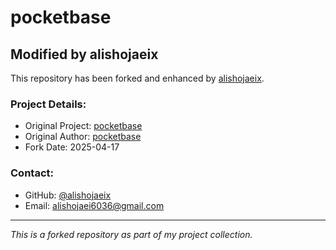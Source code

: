 # pocketbase

## Modified by alishojaeix

This repository has been forked and enhanced by [alishojaeix](https://github.com/alishojaeix).

### Project Details:
- Original Project: [pocketbase](https://github.com/pocketbase/pocketbase)
- Original Author: [pocketbase](https://github.com/pocketbase)
- Fork Date: 2025-04-17

### Contact:
- GitHub: [@alishojaeix](https://github.com/alishojaeix)
- Email: alishojaei6036@gmail.com

---
*This is a forked repository as part of my project collection.*
